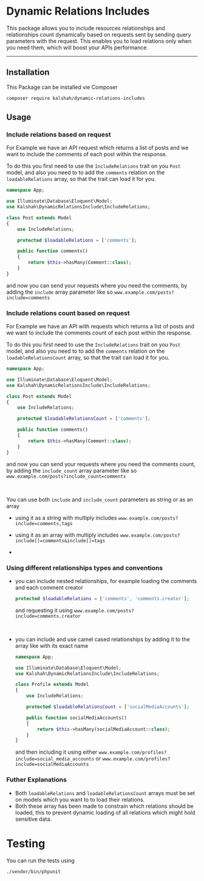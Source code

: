 # Dynamic Relations Includes

This package allows you to include resources relationships and relationships count dynamically based on requests sent by sending query parameters with the request. This enables you to load relations only when you need them, which will boost your APIs performance.

----------


## Installation

This Package can be installed vie Composer 

```bash
composer require kalshah/dynamic-relations-includes
```


## Usage

### Include relations based on request

For Example we have an API request which returns a list of posts and we want to include the comments of each post within the response.  

To do this you first need to use the `IncludeRelations` trait on you `Post` model, and also you need to to add the `comments` relation on the `loadableRelations` array, so that the trait can load it for you.

```php
namespace App;

use Illuminate\Database\Eloquent\Model;
use Kalshah\DynamicRelationsInclude\IncludeRelations;

class Post extends Model
{
    use IncludeRelations;

    protected $loadableRelations = ['comments'];

    public function comments()
    {
        return $this->hasMany(Comment::class);
    }
}
```

and now you can send your requests where you need the comments, by adding the `include` array parameter like so `www.example.com/posts?include=comments`

### Include relations count based on request

For Example we have an API with requests which returns a list of posts and we want to include the comments count of each post within the response.  

To do this you first need to use the `IncludeRelations` trait on you `Post` model, and also you need to to add the `comments` relation on the `loadableRelationsCount` array, so that the trait can load it for you.

```php
namespace App;

use Illuminate\Database\Eloquent\Model;
use Kalshah\DynamicRelationsInclude\IncludeRelations;

class Post extends Model
{
    use IncludeRelations;

    protected $loadableRelationsCount = ['comments'];

    public function comments()
    {
        return $this->hasMany(Comment::class);
    }
}
```

and now you can send your requests where you need the comments count, by adding the `include_count` array parameter like so `www.example.com/posts?include_count=comments`

&nbsp;

You can use both `include` and `include_count` parameters as string or as an array

- using it as a string with multiply includes `www.example.com/posts?include=comments,tags`

- using it as an array with multiply includes `www.example.com/posts?include[]=comments&include[]=tags`
- 
### Using different relationships types and conventions
- you can include nested relationships, for example loading the comments and each comment       creator
  ```php
  protected $loadableRelations = ['comments', 'comments.creator'];
  ```
    and requesting it using `www.example.com/posts?include=comments.creator`

&nbsp;

- you can include and use camel cased relationships by adding it to the array like with its exact name

    ```php
    namespace App;

    use Illuminate\Database\Eloquent\Model;
    use Kalshah\DynamicRelationsInclude\IncludeRelations;

    class Profile extends Model
    {
        use IncludeRelations;

        protected $loadableRelationsCount = ['socialMediaAccounts'];

        public function socialMediaAccounts()
        {
            return $this->hasMany(socialMediaAccount::class);
        }
    }
    ```
    and then including it using either `www.example.com/profiles?include=social_media_accounts` or `www.example.com/profiles?include=socialMediaAccounts`
    
     
### Futher Explanations

- Both `loadableRelations` and `loadableRelationsCount` arrays must be set on models which you want to to load their relations.
- Both these array has been made to constrain which relations should be loaded, this to prevent dynamic loading of all relations which might hold sensitive data.

# Testing

You can run the tests using 

```bash
./vendor/bin/phpunit
```
